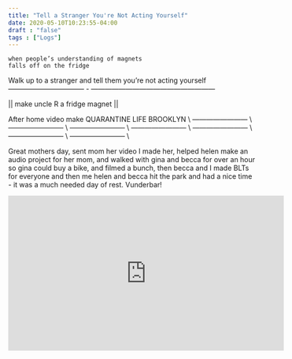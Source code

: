 ```yaml
---
title: "Tell a Stranger You're Not Acting Yourself"
date: 2020-05-10T10:23:55-04:00
draft : "false"
tags : ["Logs"]
---
```


```
when people’s understanding of magnets
falls off on the fridge
```

<!--more-->

Walk up to a stranger and tell them
you’re not acting yourself
——————————— - ——————————————————

|| make uncle R a fridge magnet ||

After home video make
QUARANTINE LIFE BROOKLYN
\ ———————— \ ———————— \ ———————— \ ———————— \ ———————— \ ———————— \ ———————— \

Great mothers day, sent mom her video I made her, helped helen make an audio project for her mom, and walked with gina and becca for over an hour so gina could buy a bike, and filmed a bunch, then becca and I made BLTs for everyone and then me helen and becca hit the park and had a nice time - it was a much needed day of rest. Vunderbar!

<iframe width="560" height="315" src="https://www.youtube.com/embed/AUt7aYKvg2A?controls=0" frameborder="0" allow="accelerometer; autoplay; encrypted-media; gyroscope; picture-in-picture" allowfullscreen></iframe>

<!--

| Dailies        | Questions           | Answers  |
| ------------- |:-------------:| -----:|
| Read()      | *What did you read?* | X |
| Write()      | *What did you write?*      |   X |
| Create() | *What did you make?*      |    X |
| Exercise() | *Dance workout (or otherwise?)*      |    X |
| Audio() | *You recorded what:*      |    X |
| Video() | *You filmed what:*      |    X |
| Finish() | *You bounced what track:*      |    X |
| Live() | *You sang what live:*      |    X |
| Finish2() | *You made what visuals*      |    X |
| Phone() | *You called who:*      |    X |
| Share() | *Uploaded what to archive:*      |    X |
| PBD() | *You did what for PBD?*      |    X |
| Web() | *You did what to POLIW.AT?*      |    X |
| Love&Legacy() | *You did what for friends/fam?*      |    X |
| God() | *You're grateful for what?*      |    X |
<sub>v1.0</sub>

 -->

